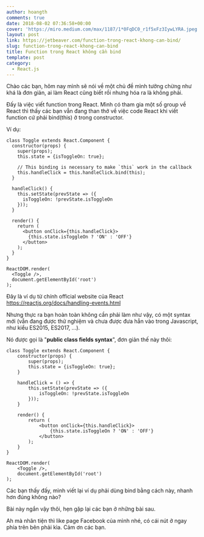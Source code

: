 ```yaml
---
author: hoangth
comments: true
date: 2018-08-02 07:36:58+00:00
cover: 'https://miro.medium.com/max/1187/1*0FqDC0_r1f5xFz3IywLYRA.jpeg'
layout: post
link: https://jetbeaver.com/function-trong-react-khong-can-bind/
slug: function-trong-react-khong-can-bind
title: Function trong React không cần bind
template: post
category:
  - React.js
---
```


Chào các bạn, hôm nay mình sẽ nói về một chủ đề mình tưởng chừng như khá là đơn giản, ai làm React cũng biết rồi nhưng hóa ra là không phải.

Đấy là việc viết function trong React. Mình có tham gia một số group về React thì thấy các bạn vẫn đang than thở về việc code React khi viết function cứ phải bind(this) ở trong constructor.

Ví dụ:

    class Toggle extends React.Component {
      constructor(props) {
        super(props);
        this.state = {isToggleOn: true};

        // This binding is necessary to make `this` work in the callback
        this.handleClick = this.handleClick.bind(this);
      }

      handleClick() {
        this.setState(prevState => ({
          isToggleOn: !prevState.isToggleOn
        }));
      }

      render() {
        return (
          <button onClick={this.handleClick}>
            {this.state.isToggleOn ? 'ON' : 'OFF'}
          </button>
        );
      }
    }

    ReactDOM.render(
      <Toggle />,
      document.getElementById('root')
    );

Đây là ví dụ từ chính official website của React https://reactjs.org/docs/handling-events.html

Nhưng thực ra bạn hoàn toàn không cần phải làm như vậy, có một syntax mới (vẫn đang được thử nghiệm và chưa được đưa hẳn vào trong Javascript, như kiểu ES2015, ES2017, ...).

Nó được gọi là "**public class fields syntax**", đơn giản thế này thôi:

    class Toggle extends React.Component {
        constructor(props) {
            super(props);
            this.state = {isToggleOn: true};
        }

        handleClick = () => {
            this.setState(prevState => ({
                isToggleOn: !prevState.isToggleOn
            }));
        }

        render() {
            return (
                <button onClick={this.handleClick}>
                    {this.state.isToggleOn ? 'ON' : 'OFF'}
                </button>
            );
        }
    }

    ReactDOM.render(
        <Toggle />,
        document.getElementById('root')
    );

Các bạn thấy đấy, mình viết lại ví dụ phải dùng bind bằng cách này, nhanh hơn đúng không nào?

Bài này ngắn vậy thôi, hẹn gặp lại các bạn ở những bài sau.

Ah mà nhân tiện thì like page Facebook của mình nhé, có cái nút ở ngay phía trên bên phải kìa.
Cảm ơn các bạn.
